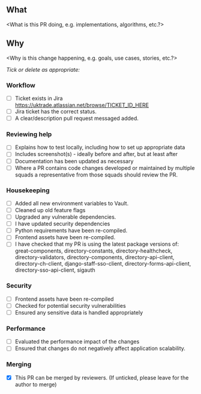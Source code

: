 ## What
<What is this PR doing, e.g. implementations, algorithms, etc.?>
## Why
<Why is this change happening, e.g. goals, use cases, stories, etc.?>

_Tick or delete as appropriate:_

### Workflow

- [ ] Ticket exists in Jira https://uktrade.atlassian.net/browse/TICKET_ID_HERE
- [ ] Jira ticket has the correct status.
- [ ] A clear/description pull request messaged added.

### Reviewing help

- [ ] Explains how to test locally, including how to set up appropriate data
- [ ] Includes screenshot(s) - ideally before and after, but at least after
- [ ] Documentation has been updated as necessary
- [ ] Where a PR contains code changes developed or maintained by multiple squads a representative from those squads should review the PR.

### Housekeeping

- [ ] Added all new environment variables to Vault.
- [ ] Cleaned up old feature flags
- [ ] Upgraded any vulnerable dependencies.
- [ ] I have updated security dependencies
- [ ] Python requirements have been re-compiled.
- [ ] Frontend assets have been re-compiled.
- [ ] I have checked that my PR is using the latest package versions of: great-components, directory-constants, directory-healthcheck, directory-validators, directory-components, directory-api-client, directory-ch-client, django-staff-sso-client, directory-forms-api-client, directory-sso-api-client, sigauth

### Security
- [ ] Frontend assets have been re-compiled
- [ ] Checked for potential security vulnerabilities
- [ ] Ensured any sensitive data is handled appropriately

### Performance
- [ ] Evaluated the performance impact of the changes
- [ ] Ensured that changes do not negatively affect application scalability.

### Merging

- [x] This PR can be merged by reviewers. (If unticked, please leave for the author to merge)
